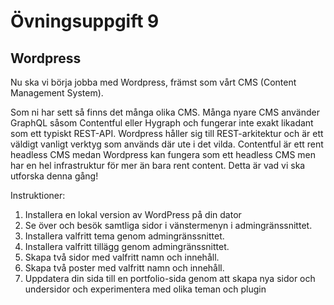 # Övningsuppgift 9

## Wordpress

Nu ska vi börja jobba med Wordpress, främst som vårt CMS (Content Management System).

Som ni har sett så finns det många olika CMS. Många nyare CMS använder GraphQL såsom Contentful eller Hygraph och fungerar inte exakt likadant som ett typiskt REST-API.
Wordpress håller sig till REST-arkitektur och är ett väldigt vanligt verktyg som används där ute i det vilda. Contentful är ett rent headless CMS medan Wordpress kan fungera som ett headless CMS men har en hel infrastruktur för mer än bara rent content. Detta är vad vi ska utforska denna gång!

Instruktioner:

1. Installera en lokal version av WordPress på din dator
2. Se över och besök samtliga sidor i vänstermenyn i admingränssnittet.
3. Installera valfritt tema genom admingränssnittet.
4. Installera valfritt tillägg genom admingränssnittet.
5. Skapa två sidor med valfritt namn och innehåll.
6. Skapa två poster med valfritt namn och innehåll.
7. Uppdatera din sida till en portfolio-sida genom att skapa nya sidor och undersidor och
experimentera med olika teman och plugin